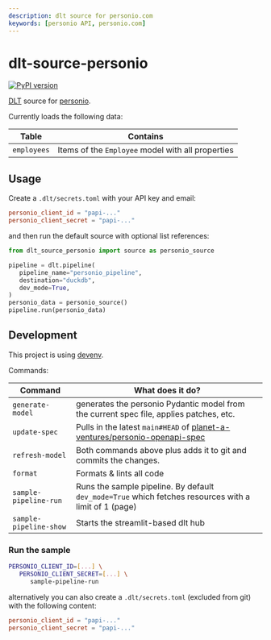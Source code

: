 ```yaml
---
description: dlt source for personio.com
keywords: [personio API, personio.com]
---
```


# dlt-source-personio

[![PyPI version](https://img.shields.io/pypi/v/dlt-source-personio)](https://pypi.org/project/dlt-source-personio/)

[DLT](https://dlthub.com/) source for [personio](https://www.personio.com/).

Currently loads the following data:

| Table | Contains |
| -- | -- |
| `employees` | Items of the `Employee` model with all properties |

## Usage

Create a `.dlt/secrets.toml` with your API key and email:

```toml
personio_client_id = "papi-..."
personio_client_secret = "papi-..."
```

and then run the default source with optional list references:

```py
from dlt_source_personio import source as personio_source

pipeline = dlt.pipeline(
   pipeline_name="personio_pipeline",
   destination="duckdb",
   dev_mode=True,
)
personio_data = personio_source()
pipeline.run(personio_data)
```

## Development

This project is using [devenv](https://devenv.sh/).

Commands:

| Command | What does it do? |
| -- | -- |
| `generate-model` | generates the personio Pydantic model from the current spec file, applies patches, etc. |
| `update-spec` | Pulls in the latest `main#HEAD` of [planet-a-ventures/personio-openapi-spec](https://github.com/planet-a-ventures/personio-openapi-spec) |
| `refresh-model` | Both commands above plus adds it to git and commits the changes. |
| `format` | Formats & lints all code |
| `sample-pipeline-run` | Runs the sample pipeline. By default `dev_mode=True` which fetches resources with a limit of 1 (page) |
| `sample-pipeline-show` | Starts the streamlit-based dlt hub |

### Run the sample

```sh
PERSONIO_CLIENT_ID=[...] \
   PERSONIO_CLIENT_SECRET=[...] \
      sample-pipeline-run
```

alternatively you can also create a `.dlt/secrets.toml`
(excluded from git) with the following content:

```toml
personio_client_id = "papi-..."
personio_client_secret = "papi-..."
```
